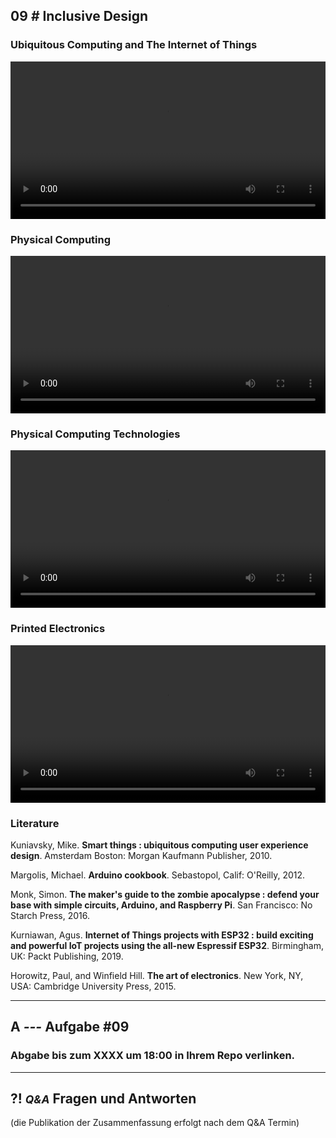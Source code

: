 ## **09 _#_** Inclusive Design

### Ubiquitous Computing and The Internet of Things
<video controls width="100%"> 
    <source src="https://lehre.gabriel-rausch.de/HFU/IFD_SoSe20/L09/L09_01_Ubiquitous_Computing.mp4" type="video/mp4"> 
    <a href="https://lehre.gabriel-rausch.de/HFU/IFD_SoSe20/L09/L09_01_Ubiquitous_Computing.mp4">Zum Video</a>
</video>

### Physical Computing
<video controls width="100%"> 
    <source src="https://lehre.gabriel-rausch.de/HFU/IFD_SoSe20/L09/L09_02_Physical_Computing.mp4" type="video/mp4"> 
    <a href="https://lehre.gabriel-rausch.de/HFU/IFD_SoSe20/L09/L09_02_Physical_Computing.mp4">Zum Video</a>
</video>

### Physical Computing Technologies
<video controls width="100%"> 
    <source src="https://lehre.gabriel-rausch.de/HFU/IFD_SoSe20/L09/L09_03_Physical_Computing_Technologies.mp4" type="video/mp4"> 
    <a href="https://lehre.gabriel-rausch.de/HFU/IFD_SoSe20/L09/L09_03_Physical_Computing_Technologies.mp4">Zum Video</a>
</video>

### Printed Electronics
<video controls width="100%"> 
    <source src="https://lehre.gabriel-rausch.de/HFU/IFD_SoSe20/L09/L09_04_Printed_Electronics.mp4" type="video/mp4"> 
    <a href="https://lehre.gabriel-rausch.de/HFU/IFD_SoSe20/L09/L09_04_Printed_Electronics.mp4">Zum Video</a>
</video>


### Literature

Kuniavsky, Mike. **Smart things : ubiquitous computing user experience design**. Amsterdam Boston: Morgan Kaufmann Publisher, 2010.

Margolis, Michael. **Arduino cookbook**. Sebastopol, Calif: O'Reilly, 2012.

Monk, Simon. **The maker's guide to the zombie apocalypse : defend your base with simple circuits, Arduino, and Raspberry Pi**. San Francisco: No Starch Press, 2016.

Kurniawan, Agus. **Internet of Things projects with ESP32 : build exciting and powerful IoT projects using the all-new Espressif ESP32**. Birmingham, UK: Packt Publishing, 2019.

Horowitz, Paul, and Winfield Hill. **The art of electronics**. New York, NY, USA: Cambridge University Press, 2015.


---


## **A _---_** Aufgabe #09


### Abgabe bis zum XXXX um 18:00 in Ihrem Repo verlinken.


---


## **?! _<small>Q&A</small>_** Fragen und Antworten
(die Publikation der Zusammenfassung erfolgt nach dem Q&A Termin)